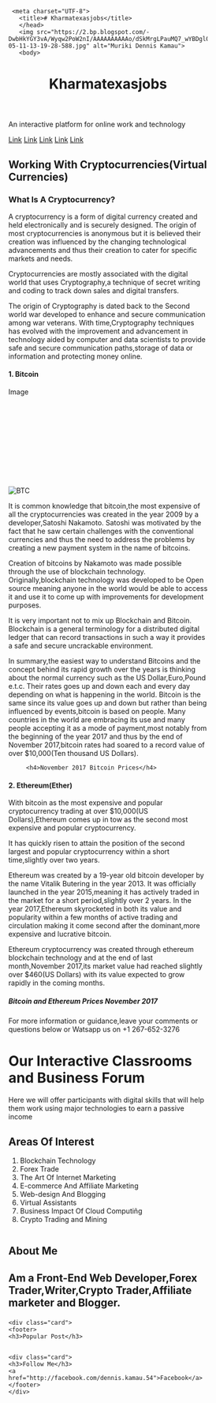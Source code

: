 <DOCTYPE html>
  <html lang="en">


<head>
<style>
* {
    box-sizing: border-box;
}

body {
    font-family: Arial;
    padding: 10px;
    background: #f1f1f1;
}

/* Header/Blog Title */
.header {
    padding: 30px;
    text-align: center;
    background: white;
}

.header h1 {
    font-size: 50px;
}

/* Style the top navigation bar */
.topnav {
    overflow: hidden;
    background-color: #333;
}

/* Style the topnav links */
.topnav a {
    float: left;
    display: block;
    color: #f2f2f2;
    text-align: center;
    padding: 14px 16px;
    text-decoration: none;
}

/* Change color on hover */
.topnav a:hover {
    background-color: #ddd;
    color: black;
}

/* Create two unequal columns that floats next to each other */
/* Left column */
.leftcolumn {   
    float: left;
    width: 75%;
}

/* Right column */
.rightcolumn {
    float: left;
    width: 25%;
    background-color: #f1f1f1;
    padding-left: 20px;
}

/* Fake image */
.fakeimg {
    background-color: #aaa;
    width: 100%;
    padding: 20px;
}

/* Add a card effect for articles */
.card {
    background-color: white;
    padding: 20px;
    margin-top: 20px;
}

/* Clear floats after the columns */
.row:after {
    content: "";
    display: table;
    clear: both;
}

/* Footer */
.footer {
    padding: 20px;
    text-align: center;
    background: #ddd;
    margin-top: 20px;
}

/* Responsive layout - when the screen is less than 800px wide, make the two columns stack on top of each other instead of next to each other */
@media screen and (max-width: 800px) {
    .leftcolumn, .rightcolumn {   
        width: 100%;
        padding: 0;
    }
}

/* Responsive layout - when the screen is less than 400px wide, make the navigation links stack on top of each other instead of next to each other */
@media screen and (max-width: 400px) {
    .topnav a {
        float: none;
        width: 100%;
    }
}
</style>



















             
             





     
     <meta charset="UTF-8">
       <title># Kharmatexasjobs</title>
       </head>
       <img src="https://2.bp.blogspot.com/-DwbHkYGY3vA/Wyqw2PoW2nI/AAAAAAAAAAo/dSkMrgLPauMQ7_wYBDglQKSr2MgbZRuHgCEwYBhgL/s1600/2018-05-11-13-19-28-588.jpg" alt="Muriki Dennis Kamau">
       <body>
 <div class="header">     
      <header><h1>Kharmatexasjobs</h1></header>
<p>An interactive platform for online work and  technology</p>
</div>
<div class="topnav">
  <a href="#">Link</a>
  <a href="#">Link</a>
  <a href="#">Link</a>
  <a href="#">Link</a>
  <a href="#" style="float.right">Link</a>
  </div>
  <div class="row">
  <div class="leftcolumn">
   <div class="card">
     <h2>Working With Cryptocurrencies(Virtual Currencies)</h2>
     







<h3>What Is A Cryptocurrency?</h3>

<p>A cryptocurrency is a form of digital currency created and held electronically and is securely designed. The origin of most cryptocurrencies is anonymous but it is believed their creation was influenced by the changing technological advancements and thus their creation to cater for specific markets and needs.</p>

<p>Cryptocurrencies are mostly associated with the digital world that uses Cryptography,a technique of secret writing and coding to track down sales and digital transfers.</p>

<p>The origin of Cryptography is dated back to the Second world war developed to enhance and secure communication among war veterans. With time,Cryptography techniques has evolved with the improvement and advancement in technology aided by computer and data scientists to provide safe and secure communication paths,storage of data or information and protecting money online.</p>


 
<h4>1. Bitcoin</h4>
<div class="image"
style="height:200px;">Image</div>
<img src="https://4.bp.blogspot.com/-AIO_OVqP6w4/Wyu2-xjRPCI/AAAAAAAAABA/lp0nHB5R3UgFx_bQfoQLR5oF38eSqWe4gCLcBGAs/s1600/9k.jpg" alt="BTC">

<p>It is common knowledge that bitcoin,the most expensive of all the cryptocurrencies was created in the year 2009 by a developer,Satoshi Nakamoto. Satoshi was motivated by the fact that he saw certain challenges with the conventional currencies and thus the need to address the problems by creating a new payment system in the name of bitcoins.</p>

<p>Creation of bitcoins by Nakamoto was made possible through the use of blockchain technology. Originally,blockchain technology was developed to be Open source meaning anyone in the world would be able to access it and use it to come up with improvements for development purposes.</p>

<p>It is very important not to mix up Blockchain and Bitcoin. Blockchain is a general terminology for a distributed digital ledger that can record transactions in such a way it provides a safe and secure uncrackable environment.</p>

<p>In summary,the easiest way to understand Bitcoins and the concept behind its rapid growth over the years is thinking about the normal currency such as the US Dollar,Euro,Pound e.t.c. Their rates goes up and down each and every day depending on what is happening in the world. Bitcoin is the same since its value goes up and down but rather than being influenced by events,bitcoin is based on people. Many countries in the world are embracing its use and many people accepting it as a mode of payment,most notably from the beginning of the year 2017 and thus by the end of November 2017,bitcoin rates had soared to a record value of over $10,000(Ten thousand US Dollars).</p>

         <h4>November 2017 Bitcoin Prices</h4>
                         
            







<h4>2. Ethereum(Ether)</h4>

<p>With bitcoin as the most expensive and popular cryptocurrency trading at over $10,000(US Dollars),Ethereum comes up in tow as the second most expensive and popular cryptocurrency.</p>

<p>It has quickly risen to attain the position of the second largest and popular cryptocurrency within a short time,slightly over two years.</p>

<p>Ethereum was created by a 19-year old bitcoin developer by the name Vitalik Butering in the year 2013. It was officially launched in the year 2015,meaning it has actively traded in the market for a short period,slightly over 2 years. In the year 2017,Ethereum skyrocketed in both its value and popularity within a few months of active trading and circulation making it come second after the dominant,more expensive and lucrative bitcoin.</p>

<p>Ethereum cryptocurrency was created through ethereum blockchain technology and at the end of last month,November 2017,its market value had reached slightly over $460(US Dollars) with its value expected to grow rapidly in the coming months.</p>

   <h5>Bitcoin and Ethereum Prices November 2017</h5>

                    


For more information or guidance,leave your comments or questions below or Watsapp us on
+1 267-652-3276



    
    
   




  <h1>Our Interactive Classrooms and Business Forum</h1>
  <p>Here we will offer participants with digital skills that will help them work using major technologies to earn a passive income</p>
  <h2>Areas Of Interest</h2>
  <ol>
    <li>Blockchain Technology</li>
    <li>Forex Trade</li>
    <li>The Art Of Internet Marketing</li>
    <li>E-commerce And Affiliate Marketing</li>
    <li>Web-design And Blogging</li>
    <li>Virtual Assistants</li>
    <li>Business Impact Of Cloud Computiñg</li>
    <li>Crypto Trading and Mining</li>
    </ol>
   </div>
  <div class="right column">
  <div class="card">
  <h2>About Me<h2>
    <p>Am a Front-End Web Developer,Forex Trader,Writer,Crypto Trader,Affiliate marketer and Blogger.</p>
    </div>
   
    <div class="card">
    <footer>
    <h3>Popular Post</h3>
    
   
    <div class="card">
    <h3>Follow Me</h3>
    <a href="http://facebook.com/dennis.kamau.54">Facebook</a>
    </footer>
    </div>
    
</body>

</html>
